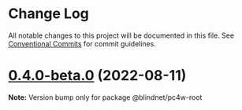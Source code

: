 # Change Log

All notable changes to this project will be documented in this file.
See [Conventional Commits](https://conventionalcommits.org) for commit guidelines.

# [0.4.0-beta.0](https://github.com/blindnet-io/privacy-components-web/compare/v0.4.0-alpha.1...v0.4.0-beta.0) (2022-08-11)

**Note:** Version bump only for package @blindnet/pc4w-root
